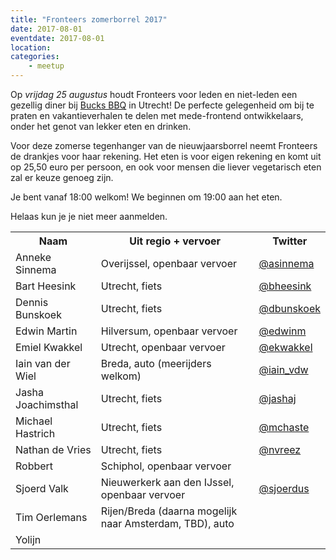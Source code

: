 ```yaml
---
title: "Fronteers zomerborrel 2017"
date: 2017-08-01
eventdate: 2017-08-01
location: 
categories: 
    - meetup
---
```

Op *vrijdag 25 augustus* houdt Fronteers voor leden en niet-leden een gezellig diner bij [Bucks BBQ](http://bucksbbqhouse.nl/) in Utrecht! De perfecte gelegenheid om bij te praten en vakantieverhalen te delen met mede-frontend ontwikkelaars, onder het genot van lekker eten en drinken.

Voor deze zomerse tegenhanger van de nieuwjaarsborrel neemt Fronteers de drankjes voor haar rekening. Het eten is voor eigen rekening en komt uit op 25,50 euro per persoon, en ook voor mensen die liever vegetarisch eten zal er keuze genoeg zijn.

Je bent vanaf 18:00 welkom! We beginnen om 19:00 aan het eten.

Helaas kun je je niet meer aanmelden.





<table>
<tr>
<th>Naam</th>
<th>Uit regio + vervoer</th>
<th>Twitter</th>
</tr>
<tr>
<td>Anneke Sinnema</td>
<td>Overijssel, openbaar vervoer</td>
<td><a href="https://twitter.com/asinnema" rel="nofollow">@asinnema</a></td>
</tr>
<tr>
<td>Bart Heesink</td>
<td>Utrecht, fiets</td>
<td><a href="https://twitter.com/bheesink" rel="nofollow">@bheesink</a></td>
</tr>
<tr>
<td>Dennis Bunskoek</td>
<td>Utrecht, fiets</td>
<td><a href="https://twitter.com/dbunskoek" rel="nofollow">@dbunskoek</a></td>
</tr>
<tr>
<td>Edwin Martin</td>
<td>Hilversum, openbaar vervoer</td>
<td><a href="https://twitter.com/edwinm" rel="nofollow">@edwinm</a></td>
</tr>
<tr>
<td>Emiel Kwakkel</td>
<td>Utrecht, openbaar vervoer</td>
<td><a href="https://twitter.com/ekwakkel" rel="nofollow">@ekwakkel</a></td>
</tr>
<tr>
<td>Iain van der Wiel</td>
<td>Breda, auto (meerijders welkom)</td>
<td><a href="https://twitter.com/iain_vdw" rel="nofollow">@iain_vdw</a></td>
</tr>
<tr>
<td>Jasha Joachimsthal</td>
<td>Utrecht, fiets</td>
<td><a href="https://twitter.com/jashaj" rel="nofollow">@jashaj</a></td>
</tr>
<tr>
<td>Michael Hastrich</td>
<td>Utrecht, fiets</td>
<td><a href="https://twitter.com/mchaste" rel="nofollow">@mchaste</a></td>
</tr>
<tr>
<td>Nathan de Vries</td>
<td>Utrecht, fiets</td>
<td><a href="https://twitter.com/nvreez" rel="nofollow">@nvreez</a></td>
</tr>
<tr>
<td>Robbert</td>
<td>Schiphol, openbaar vervoer</td>
<td></td>
</tr>
<tr>
<td>Sjoerd Valk</td>
<td>Nieuwerkerk aan den IJssel, openbaar vervoer</td>
<td><a href="https://twitter.com/sjoerdus" rel="nofollow">@sjoerdus</a></td>
</tr>
<tr>
<td>Tim Oerlemans</td>
<td>Rijen/Breda (daarna mogelijk naar Amsterdam, TBD), auto</td>
<td></td>
</tr>
<tr>
<td>Yolijn</td>
<td></td>
<td></td>
</tr>
</table>
